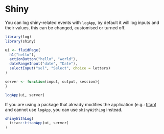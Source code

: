 # Shiny

You can log shiny-related events with `logApp`, by default it will log inputs and their values, this can be changed, customised or turned off.

```r
library(log)
library(shiny)

ui <- fluidPage(
  h1("hello"),
  actionButton("hello", "world"),
  dateRangeInput("date", "Date"),
  selectInput("sel", "Select", choice = letters)
)

server <- function(input, output, session){
}

logApp(ui, server)
```

If you are using a package that already modifies the application (e.g.: [titan](https://titan.opifex.org)) and cannot use `logApp`, you can use `shinyWithLog` instead.

```r
shinyWithLog(
  titan::titanApp(ui, server)
)
```